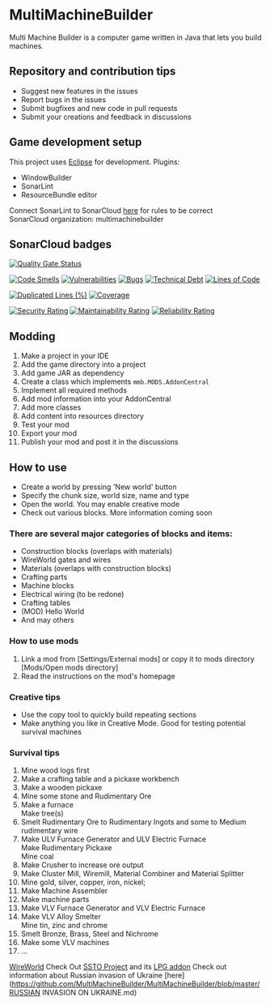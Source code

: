 # MultiMachineBuilder
Multi Machine Builder is a computer game written in Java that lets you build machines.

## Repository and contribution tips
* Suggest new features in the issues
* Report bugs in the issues
* Submit bugfixes and new code in pull requests
* Submit your creations and feedback in discussions

## Game development setup
This project uses [Eclipse](https://www.eclipse.org/ide/) for development.
Plugins:
* WindowBuilder
* SonarLint
* ResourceBundle editor

Connect SonarLint to SonarCloud [here](https://sonarcloud.io/project/configuration?id=MultiMachineBuilder_MultiMachineBuilder) for rules to be correct
<br> SonarCloud organization: multimachinebuilder

## SonarCloud badges
[![Quality Gate Status](https://sonarcloud.io/api/project_badges/measure?project=MultiMachineBuilder_MultiMachineBuilder&metric=alert_status)](https://sonarcloud.io/summary/new_code?id=MultiMachineBuilder_MultiMachineBuilder)

[![Code Smells](https://sonarcloud.io/api/project_badges/measure?project=MultiMachineBuilder_MultiMachineBuilder&metric=code_smells)](https://sonarcloud.io/summary/new_code?id=MultiMachineBuilder_MultiMachineBuilder)
[![Vulnerabilities](https://sonarcloud.io/api/project_badges/measure?project=MultiMachineBuilder_MultiMachineBuilder&metric=vulnerabilities)](https://sonarcloud.io/summary/new_code?id=MultiMachineBuilder_MultiMachineBuilder)
[![Bugs](https://sonarcloud.io/api/project_badges/measure?project=MultiMachineBuilder_MultiMachineBuilder&metric=bugs)](https://sonarcloud.io/summary/new_code?id=MultiMachineBuilder_MultiMachineBuilder)
[![Technical Debt](https://sonarcloud.io/api/project_badges/measure?project=MultiMachineBuilder_MultiMachineBuilder&metric=sqale_index)](https://sonarcloud.io/summary/new_code?id=MultiMachineBuilder_MultiMachineBuilder)
[![Lines of Code](https://sonarcloud.io/api/project_badges/measure?project=MultiMachineBuilder_MultiMachineBuilder&metric=ncloc)](https://sonarcloud.io/summary/new_code?id=MultiMachineBuilder_MultiMachineBuilder) 

[![Duplicated Lines (%)](https://sonarcloud.io/api/project_badges/measure?project=MultiMachineBuilder_MultiMachineBuilder&metric=duplicated_lines_density)](https://sonarcloud.io/summary/new_code?id=MultiMachineBuilder_MultiMachineBuilder)
[![Coverage](https://sonarcloud.io/api/project_badges/measure?project=MultiMachineBuilder_MultiMachineBuilder&metric=coverage)](https://sonarcloud.io/summary/new_code?id=MultiMachineBuilder_MultiMachineBuilder)

[![Security Rating](https://sonarcloud.io/api/project_badges/measure?project=MultiMachineBuilder_MultiMachineBuilder&metric=security_rating)](https://sonarcloud.io/summary/new_code?id=MultiMachineBuilder_MultiMachineBuilder)
[![Maintainability Rating](https://sonarcloud.io/api/project_badges/measure?project=MultiMachineBuilder_MultiMachineBuilder&metric=sqale_rating)](https://sonarcloud.io/summary/new_code?id=MultiMachineBuilder_MultiMachineBuilder)
[![Reliability Rating](https://sonarcloud.io/api/project_badges/measure?project=MultiMachineBuilder_MultiMachineBuilder&metric=reliability_rating)](https://sonarcloud.io/summary/new_code?id=MultiMachineBuilder_MultiMachineBuilder)

## Modding
1. Make a project in your IDE
2. Add the game directory into a project
3. Add game JAR as dependency
4. Create a class which implements `mmb.MODS.AddonCentral`
5. Implement all required methods
6. Add mod information into your AddonCentral
7. Add more classes
8. Add content into resources directory
9. Test your mod
10. Export your mod
11. Publish your mod and post it in the discussions

## How to use
* Create a world by pressing 'New world' button
* Specify the chunk size, world size, name and type
* Open the world. You may enable creative mode
* Check out various blocks. More information coming soon

### There are several major categories of blocks and items:
* Construction blocks (overlaps with materials)
* WireWorld gates and wires
* Materials (overlaps with construction blocks)
* Crafting parts
* Machine blocks
* Electrical wiring (to be redone)
* Crafting tables
* (MOD) Hello World
* And may others

### How to use mods
1. Link a mod from [Settings/External mods]
or copy it to mods directory [Mods/Open mods directory]
2. Read the instructions on the mod's homepage

### Creative tips
* Use the copy tool to quickly build repeating sections
* Make anything you like in Creative Mode. Good for testing potential survival machines

### Survival tips
1. Mine wood logs first
2. Make a crafting table and a pickaxe workbench
3. Make a wooden pickaxe
4. Mine some stone and Rudimentary Ore
5. Make a furnace<br>Make tree(s)
6. Smelt Rudimentary Ore to Rudimentary Ingots and some to Medium rudimentary wire
7. Make ULV Furnace Generator and ULV Electric Furnace<br>Make Rudimentary Pickaxe<br>Mine coal
8. Make Crusher to increase ore output
9. Make Cluster Mill, Wiremill, Material Combiner and Material Splitter
10. Mine gold, silver, copper, iron, nickel;
11. Make Machine Assembler
12. Make machine parts
13. Make VLV Furnace Generator and VLV Electric Furnace
14. Make VLV Alloy Smelter<br>Mine tin, zinc and chrome
15. Smelt Bronze, Brass, Steel and Nichrome
16. Make some VLV machines
17. ...

[WireWorld](https://github.com/MultiMachineBuilder/MultiMachineBuilder/blob/master/WireWorld.md)
Check Out [SSTO Project](https://spacedock.info/mod/2417/SSTO%20Project) and its [LPG addon](https://spacedock.info/mod/3022/SSTO%20Project%20LPG)
Check out information about Russian invasion of Ukraine [here](https://github.com/MultiMachineBuilder/MultiMachineBuilder/blob/master/RUSSIAN INVASION ON UKRAINE.md)
